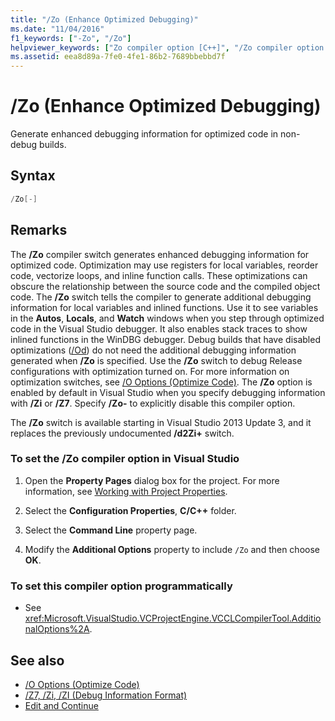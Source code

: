 ```yaml
---
title: "/Zo (Enhance Optimized Debugging)"
ms.date: "11/04/2016"
f1_keywords: ["-Zo", "/Zo"]
helpviewer_keywords: ["Zo compiler option [C++]", "/Zo compiler option [C++]", "-Zo compiler option [C++]"]
ms.assetid: eea8d89a-7fe0-4fe1-86b2-7689bbebbd7f
---
```

# /Zo (Enhance Optimized Debugging)

Generate enhanced debugging information for optimized code in non-debug builds.

## Syntax

```cpp
/Zo[-]
```

## Remarks

The **/Zo** compiler switch generates enhanced debugging information for optimized code. Optimization may use registers for local variables, reorder code, vectorize loops, and inline function calls. These optimizations can obscure the relationship between the source code and the compiled object code. The **/Zo** switch tells the compiler to generate additional debugging information for local variables and inlined functions. Use it to see variables in the **Autos**, **Locals**, and **Watch** windows when you step through optimized code in the Visual Studio debugger. It also enables stack traces to show inlined functions in the WinDBG debugger. Debug builds that have disabled optimizations ([/Od](../../build/reference/od-disable-debug.md)) do not need the additional debugging information generated when **/Zo** is specified. Use the **/Zo** switch to debug Release configurations with optimization turned on. For more information on optimization switches, see [/O Options (Optimize Code)](../../build/reference/o-options-optimize-code.md). The **/Zo** option is enabled by default in Visual Studio when you specify debugging information with **/Zi** or **/Z7**. Specify **/Zo-** to explicitly disable this compiler option.

The **/Zo** switch is available starting in Visual Studio 2013 Update 3, and it replaces the previously undocumented **/d2Zi+** switch.

### To set the /Zo compiler option in Visual Studio

1. Open the **Property Pages** dialog box for the project. For more information, see [Working with Project Properties](../../ide/working-with-project-properties.md).

1. Select the **Configuration Properties**, **C/C++** folder.

1. Select the **Command Line** property page.

1. Modify the **Additional Options** property to include `/Zo` and then choose **OK**.

### To set this compiler option programmatically

- See <xref:Microsoft.VisualStudio.VCProjectEngine.VCCLCompilerTool.AdditionalOptions%2A>.

## See also

- [/O Options (Optimize Code)](../../build/reference/o-options-optimize-code.md)
- [/Z7, /Zi, /ZI (Debug Information Format)](../../build/reference/z7-zi-zi-debug-information-format.md)
- [Edit and Continue](/visualstudio/debugger/edit-and-continue)
